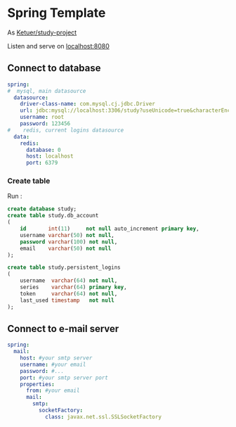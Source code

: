 # Spring Template

As [Ketuer/study-project](https://github.com/Ketuer/study-project)

Listen and serve on [localhost:8080](http://localhost:8080)

## Connect to database

```yml
spring:
#  mysql, main datasource
  datasource:
    driver-class-name: com.mysql.cj.jdbc.Driver
    url: jdbc:mysql://localhost:3306/study?useUnicode=true&characterEncoding=utf-8
    username: root
    password: 123456
#    redis, current logins datasource
  data:
    redis:
      database: 0
      host: localhost
      port: 6379
```

### Create table

Run :

```sql
create database study;
create table study.db_account
(
    id       int(11)     not null auto_increment primary key,
    username varchar(50) not null,
    password varchar(100) not null,
    email    varchar(50) not null
);

create table study.persistent_logins
(
    username  varchar(64) not null,
    series    varchar(64) primary key,
    token     varchar(64) not null,
    last_used timestamp   not null
);
```

## Connect to e-mail server

```yml
spring:
  mail:
    host: #your smtp server
    username: #your email
    password: #...
    port: #your smtp server port
    properties:
      from: #your email
      mail:
        smtp:
          socketFactory:
            class: javax.net.ssl.SSLSocketFactory
```
